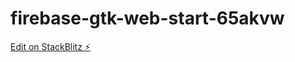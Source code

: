 # firebase-gtk-web-start-65akvw

[Edit on StackBlitz ⚡️](https://stackblitz.com/edit/firebase-gtk-web-start-65akvw)